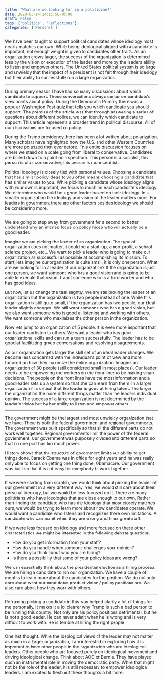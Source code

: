 ```yaml
---
title: "What are we looking for in a politician?"
date: 2020-03-14T14:15:50-05:00
draft: False
tags: ['politics', 'Reflections']
categories: ['Personal']
---
```


We have been taught to support political candidates whose ideology most nearly matches our own. While being ideological aligned with a candidate is important, not enough weight is given to candidates other traits. As an organization grows larger, the success of the organization is determined less by the vision or execution of the leader and more by the leaders ability to listen and empower others. The United States political system is so large and unwieldy that the impact of a president is not felt through their ideology but their ability to successfully run a large organization.

* * *

During primary season I have had so many discussions about which candidate to support. These conversations always center on candidate's view points about policy. During the Democratic Primary there was a popular Washington Post [quiz](https://www.washingtonpost.com/graphics/politics/policy-2020/quiz-which-candidate-agrees-with-me/) that tells you which candidate you should support. The premise of the article was that through answering a series of questions about different polices, we can identify which candidate to support. This article represents a broader trend in political discourse. All of our discussions are focused on policy.

During the Trump presidency there has been a lot written about polarization. Many scholars have highlighted how the U.S. and other Western Countries are more polarized then ever before. This entire discussion focuses on where we stand on a scale going from liberal to conservative. Candidates are boiled down to a point on a spectrum. This person is a socialist, this person is ultra conservative, this person is more centrist.

Political ideology is closely tied with personal values. Choosing a candidate that has similar policy ideas to you often means choosing a candidate that has similar values to you. While picking a candidate whose ideology aligns with your own is important, we focus to much on each candidate's ideology. We determine who would be a good leader based on their idealogy. In a smaller organization the ideology and vision of the leader matters more. For leaders in government there are other factors besides ideology we should be considering more.

* * *

We are going to step away from government for a second to better understand why an intense focus on policy hides who will actually be a good leader.

Imagine we are picking the leader of an organization. The type of organization does not matter, it could be a start-up, a non-profit, a school science project, etc... We want to pick a leader who is going to make our organization as successful as possible at accomplishing its mission. To start, lets imagine our organization is quite small, it is only one person. What are we looking for in a leader of our organization? If the organization is just one person, we want someone who has a good vision and is going to be able to execute that vision. I want someone who is a hard worker and who has good ideas.

But now, let us change the task slightly. We are still picking the leader of an organization but the organization is two people instead of one. While this organization is still quite small, if the organization has two people,  our ideal leader slightly changes. We still want someone who has a good vision, but we also want someone who is good at listening and working with others. We want someone who maximizes the other person in the organization.

Now lets jump to an organization of 5 people. It is even more important that our leader can listen to others. We want a leader who has good organizational skills and can run a team successfully. The leader has to be good at facilitating group conversations and resolving disagreements.

As our organization gets larger the skill set of an ideal leader changes. We become less concerned with the individual's point of view and more focused on how they maximize the entire organization. Imagine an organization of 30 people (still considered small in most places). Our leader needs to be empowering the workers on the front lines to be making smart decisions. The people on the front lines have the most information and a good leader sets up a system so that she can learn from them. In a larger organization it is critical that the leader is good at hiring talent. The larger the organization the more different things matter than the leaders individual opinion. The success of a large organization is not determined by the leader's vision but by her ability to listen and empower others.

* * *

The government might be the largest and most unwieldy organization that we have. There is both the federal government and regional governments. The government was built specifically so that all the different parts do not work well together. Regional governments limit the power of the federal government. Our government was purposely divided into different parts so that no one part has too much power.

History shows that the structure of government limits our ability to get things done. Barack Obama was in office for eight years and he was really only able to focus on getting one thing done, Obamacare. Our government was built so that it is not easy for everybody to work together.

* * *

If we were starting from scratch, we would think about picking the leader of our government in a very different way. Yes, we would still care about their personal ideology, but we would be less focused on it. There are many politicians who have ideologies that are close enough to our own. Rather than finding the candidate who has the ideology that most closely matches ours, we would be trying to learn more about how candidates operate. We would want a candidate who listens and recognizes there own limitations. A candidate who can admit when they are wrong and hires great staff.

If we were less focused on ideology and more focused on these other characteristics we might be interested in the following debate questions.

 - How do you get information from your staff?
 - How do you handle when someone challenges your opinion?
 - How do you think about who you are hiring?
 - Is there a possibility that some of your policy ideas are wrong?

We can essentially think about the presidential election as a hiring process. We are hiring a candidate to run our organization. We have a couple of months to learn more about the candidates for the position. We do not only care about what our candidates product vision / policy positions are. We also care about how they work with others.

* * *

Reframing picking a candidate in this way helped clarify a lot of things for me personally. It makes it a lot clearer why Trump is such a bad person to be running this country. Not only are his policy positions detrimental, but he is not a good leader. He can never admit when he is wrong and is very difficult to work with. He is terrible at hiring the right people.

* * *

One last thought. While the ideological views of the leader may not matter as much in a larger organization, I am interested in exploring how it is important to have other people in the organization who are ideological leaders. Other people who are focused purely on ideological movement and driving ideological change. Think about AOC or Bernie. They have played such an instrumental role in moving the democratic party. While that might not be the role of the leader, it is still necessary to empower ideological leaders. I am excited to flesh out these thoughts a bit more.

